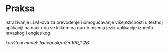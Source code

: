 # Praksa

Istraživanje LLM-ova za prevođenje i omogućavanje višejezičnosti u testnoj aplikaciji na način da se klikom na gumb mijenja jezik aplikacije između hrvaskog i engleskog

*korišteni model: facebook/m2m100_1.2B*
